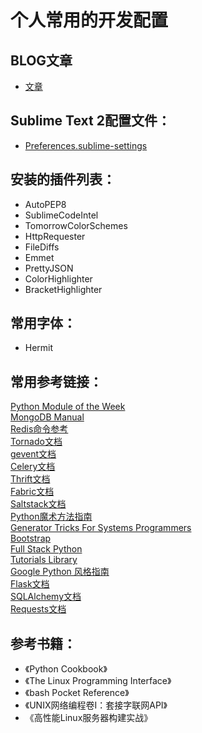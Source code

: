 # 个人常用的开发配置

## BLOG文章
* [文章](https://github.com/geekgao/articles/issues)    

## Sublime Text 2配置文件：
* [Preferences.sublime-settings](https://github.com/geekgao/Person/raw/master/Preferences.sublime-settings)    


## 安装的插件列表：
*  AutoPEP8
*  SublimeCodeIntel
*  TomorrowColorSchemes
*  HttpRequester
*  FileDiffs
*  Emmet
*  PrettyJSON
*  ColorHighlighter
*  BracketHighlighter    


## 常用字体：
*  Hermit    


## 常用参考链接： 

[Python Module of the Week](http://pymotw.com/2/)  
[MongoDB Manual](http://docs.mongodb.org/manual/)  
[Redis命令参考](http://redisdoc.com/)  
[Tornado文档](http://www.tornadoweb.cn/documentation)  
[gevent文档](http://www.gevent.org/contents.html)  
[Celery文档](http://docs.celeryproject.org/en/latest/index.html)  
[Thrift文档](http://thrift-tutorial.readthedocs.org/en/latest)  
[Fabric文档](http://docs.fabfile.org/)  
[Saltstack文档](http://docs.saltstack.cn/zh_CN/latest/)  
[Python魔术方法指南](http://pycoders-weekly-chinese.readthedocs.org/en/latest/issue6/a-guide-to-pythons-magic-methods.html)  
[Generator Tricks For Systems Programmers](http://www.dabeaz.com/generators/Generators.pdf)  
[Bootstrap](http://www.bootcss.com/)  
[Full Stack Python](http://www.fullstackpython.com/)  
[Tutorials Library](http://www.tutorialspoint.com/tutorialslibrary.htm)  
[Google Python 风格指南](http://zh-google-styleguide.readthedocs.org/en/latest/google-python-styleguide/python_language_rules/)  
[Flask文档](http://docs.jinkan.org/docs/flask/)   
[SQLAlchemy文档](http://docs.sqlalchemy.org/en/)  
[Requests文档](http://requests-docs-cn.readthedocs.org/zh_CN/latest/user/quickstart.html)  

## 参考书籍：  

*  《Python Cookbook》  
*  《The Linux Programming Interface》 
*  《bash Pocket Reference》  
*  《UNIX网络编程卷I：套接字联网API》  
*  《高性能Linux服务器构建实战》  





